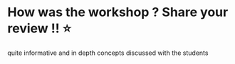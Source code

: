 # How was the workshop ? Share your review !! :star:
quite informative and in depth concepts discussed with the students
